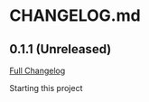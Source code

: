 # CHANGELOG.md

## 0.1.1 (Unreleased)

[Full Changelog](https://github.com/izzalDev/izlearn/compare/v1.0.1...v1.0.2)

Starting this project
